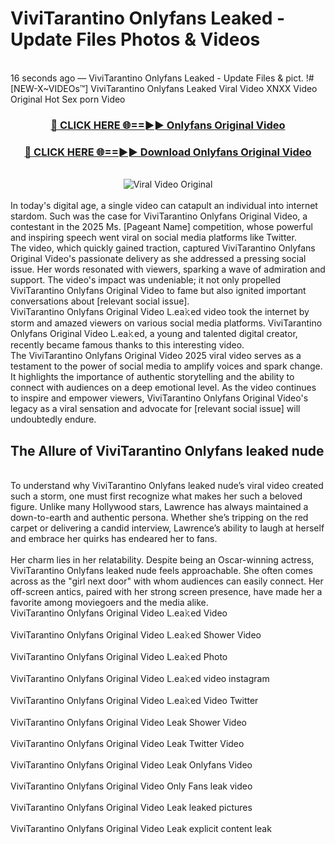 # ViviTarantino Onlyfans Leaked - Update Files Photos & Videos 
<br>
16 seconds ago — ViviTarantino Onlyfans Leaked - Update Files & pict. !#[NEW-X~VIDEOs™] ViviTarantino Onlyfans Leaked Viral Video XNXX Video Original Hot Sex porn Video
<br>
<div align="center">
<h3><a href="http://freeplayer.one?title=ViviTarantino&ref=25OR" rel="nofollow">🔴 CLICK HERE 🌐==►► Onlyfans Original Video</a></h3>
<h3><a href="http://freeplayer.one?title=ViviTarantino&ref=25OR" rel="nofollow">🔴 CLICK HERE 🌐==►► Download Onlyfans Original Video</a></h3>
<br>
<a href="http://freeplayer.one?title=ViviTarantino&ref=25OR" rel="nofollow" data-target="animated-image.originalLink"><img src="https://i.ibb.co.com/xMMVF88/686577567.gif" alt="Viral Video Original" style="max-width: 100%; display: inline-block;" data-target="animated-image.originalImage"></a>
</div>
<br>
In today's digital age, a single video can catapult an individual into internet stardom. Such was the case for ViviTarantino Onlyfans Original Video, a contestant in the 2025 Ms. [Pageant Name] competition, whose powerful and inspiring speech went viral on social media platforms like Twitter.
<br>
The video, which quickly gained traction, captured ViviTarantino Onlyfans Original Video's passionate delivery as she addressed a pressing social issue. Her words resonated with viewers, sparking a wave of admiration and support. The video's impact was undeniable; it not only propelled ViviTarantino Onlyfans Original Video to fame but also ignited important conversations about [relevant social issue].
<br>
ViviTarantino Onlyfans Original Video L.ea𝚔ed video took the internet by storm and amazed viewers on various social media platforms. ViviTarantino Onlyfans Original Video L.ea𝚔ed, a young and talented digital creator, recently became famous thanks to this interesting video.
<br>
The ViviTarantino Onlyfans Original Video 2025 viral video serves as a testament to the power of social media to amplify voices and spark change. It highlights the importance of authentic storytelling and the ability to connect with audiences on a deep emotional level. As the video continues to inspire and empower viewers, ViviTarantino Onlyfans Original Video's legacy as a viral sensation and advocate for [relevant social issue] will undoubtedly endure.
<br>
<h2>The Allure of ViviTarantino Onlyfans leaked nude</h2>
<br>
To understand why ViviTarantino Onlyfans leaked nude’s viral video created such a storm, one must first recognize what makes her such a beloved figure. Unlike many Hollywood stars, Lawrence has always maintained a down-to-earth and authentic persona. Whether she’s tripping on the red carpet or delivering a candid interview, Lawrence’s ability to laugh at herself and embrace her quirks has endeared her to fans.
<br><br>
Her charm lies in her relatability. Despite being an Oscar-winning actress, ViviTarantino Onlyfans leaked nude feels approachable. She often comes across as the "girl next door" with whom audiences can easily connect. Her off-screen antics, paired with her strong screen presence, have made her a favorite among moviegoers and the media alike.
<br>
ViviTarantino Onlyfans Original Video L.ea𝚔ed Video
<br><br>
ViviTarantino Onlyfans Original Video L.ea𝚔ed Shower Video
<br><br>
ViviTarantino Onlyfans Original Video L.ea𝚔ed Photo
<br><br>
ViviTarantino Onlyfans Original Video L.ea𝚔ed video instagram
<br><br>
ViviTarantino Onlyfans Original Video L.ea𝚔ed Video Twitter
<br><br>
ViviTarantino Onlyfans Original Video Leak Shower Video
<br><br>
ViviTarantino Onlyfans Original Video Leak Twitter Video
<br><br>
ViviTarantino Onlyfans Original Video Leak Onlyfans Video
<br><br>
ViviTarantino Onlyfans Original Video Only Fans leak video
<br><br>
ViviTarantino Onlyfans Original Video Leak leaked pictures
<br><br>
ViviTarantino Onlyfans Original Video Leak explicit content leak